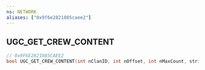 ```yaml
---
ns: NETWORK
aliases: ["0x9f6e2821885caee2"]
---
```

## UGC_GET_CREW_CONTENT

```c
// 0x9F6E2821885CAEE2
bool UGC_GET_CREW_CONTENT(int nClanID, int nOffset, int nMaxCount, string szContentType);
```
